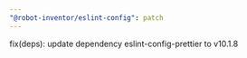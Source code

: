 ```yaml
---
"@robot-inventor/eslint-config": patch
---
```


fix(deps): update dependency eslint-config-prettier to v10.1.8
